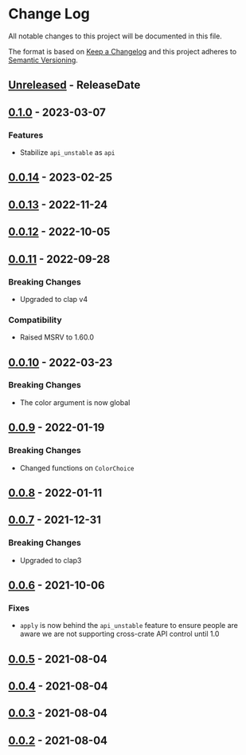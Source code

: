 # Change Log
All notable changes to this project will be documented in this file.

The format is based on [Keep a Changelog](http://keepachangelog.com/)
and this project adheres to [Semantic Versioning](http://semver.org/).

<!-- next-header -->
## [Unreleased] - ReleaseDate

## [0.1.0] - 2023-03-07

### Features

- Stabilize `api_unstable` as `api`

## [0.0.14] - 2023-02-25

## [0.0.13] - 2022-11-24

## [0.0.12] - 2022-10-05

## [0.0.11] - 2022-09-28

### Breaking Changes

- Upgraded to clap v4

### Compatibility

- Raised MSRV to 1.60.0

## [0.0.10] - 2022-03-23

### Breaking Changes

- The color argument is now global

## [0.0.9] - 2022-01-19

### Breaking Changes

- Changed functions on `ColorChoice`

## [0.0.8] - 2022-01-11

## [0.0.7] - 2021-12-31

### Breaking Changes

- Upgraded to clap3

## [0.0.6] - 2021-10-06

### Fixes

- `apply` is now behind the `api_unstable` feature to ensure people are aware we
  are not supporting cross-crate API control until 1.0

## [0.0.5] - 2021-08-04

## [0.0.4] - 2021-08-04

## [0.0.3] - 2021-08-04

## [0.0.2] - 2021-08-04

<!-- next-url -->
[Unreleased]: https://github.com/epage/git-stack/compare/concolor-clap-v0.1.0...HEAD
[0.1.0]: https://github.com/epage/git-stack/compare/concolor-clap-v0.0.14...concolor-clap-v0.1.0
[0.0.14]: https://github.com/epage/git-stack/compare/concolor-clap-v0.0.13...concolor-clap-v0.0.14
[0.0.13]: https://github.com/epage/git-stack/compare/concolor-clap-v0.0.12...concolor-clap-v0.0.13
[0.0.12]: https://github.com/epage/git-stack/compare/concolor-clap-v0.0.11...concolor-clap-v0.0.12
[0.0.11]: https://github.com/epage/git-stack/compare/concolor-clap-v0.0.10...concolor-clap-v0.0.11
[0.0.10]: https://github.com/epage/git-stack/compare/concolor-clap-v0.0.9...concolor-clap-v0.0.10
[0.0.9]: https://github.com/epage/git-stack/compare/concolor-clap-v0.0.8...concolor-clap-v0.0.9
[0.0.8]: https://github.com/epage/git-stack/compare/concolor-clap-v0.0.7...concolor-clap-v0.0.8
[0.0.7]: https://github.com/epage/git-stack/compare/concolor-clap-v0.0.6...concolor-clap-v0.0.7
[0.0.6]: https://github.com/epage/git-stack/compare/concolor-clap-v0.0.5...concolor-clap-v0.0.6
[0.0.5]: https://github.com/epage/git-stack/compare/concolor-clap-v0.0.4...concolor-clap-v0.0.5
[0.0.4]: https://github.com/epage/git-stack/compare/concolor-clap-v0.0.3...concolor-clap-v0.0.4
[0.0.3]: https://github.com/epage/git-stack/compare/concolor-clap-v0.0.2...concolor-clap-v0.0.3
[0.0.2]: https://github.com/rust-cli/concolor/compare/847670646de39fde558bed176b748562ab6157e2...concolor-clap-v0.0.2
